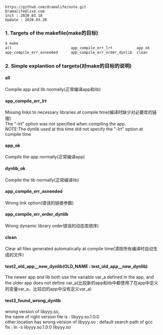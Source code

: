 ```
https://github.com/dramalife/note.git
Dramalife@live.com
Init : 2020.03.18
Update : 2020.03.20
```

### 1. Targets of the makefile(make的目标)
```bash
$ make
all                           app_compile_err_lrt           app_ok                        dynlib_ok
app_compile_err_asneeded      app_compile_err_order_dynlib  clean                         test_old_app__new_dynlib
```

### 2. Simple explantion of targets(对make的目标的说明)
#### all
Compile app and lib normally(正常编译app和lib)
#### app_compile_err_lrt
Missing links to necessary libraries at compile time(编译时缺少对必要库的链接)  
The "-lrt" option was not specified when compiling the app.  
NOTE:The dynlib used at this time did not specify the "-lrt" option at compile time
#### app_ok
Compile the app normally(正常编译app)                        
#### dynlib_ok
Compile the lib normally(正常编译lib)
#### app_compile_err_asneeded
Wrong link option(错误的链接参数)      
#### app_compile_err_order_dynlib  
Wrong dynamic library order错误的动态库顺序)
#### clean   
Clear all files generated automatically at compile time(清除所有编译时自动生成的文件)                      
#### test2_old_app__new_dynlib(OLD_NAME : test_old_app__new_dynlib)
The newer app and lib both use the variable var_a defined in the app, and the older app does not define var_a(比较新的app和lib中都使用了在app中定义的变量var_a，比较旧的app中没有定义var_a)
#### test3_found_wrong_dynlib
wrong version of libyyy.so,    
the name of right version file is : libyyy.so.1.0.0  
other location has wrong version of libyyy.so : default search path of gcc  
fix : ln -s libyyy.so.1.0.0 libyyy.so  


